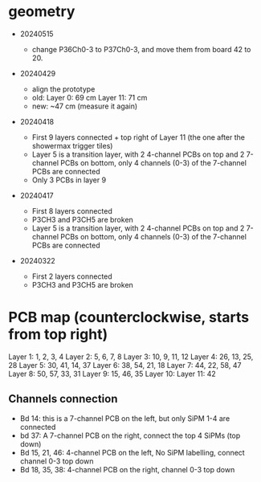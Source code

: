# geometry
* 20240515
    * change P36Ch0-3 to P37Ch0-3, and move them from board 42 to 20.

* 20240429
    * align the prototype
    * old: 
	Layer 0: 69 cm
   	Layer 11: 71 cm
    * new:
	~47 cm (measure it again)

* 20240418
    * First 9 layers connected + top right of Layer 11 (the one after the showermax 
      trigger tiles)
    * Layer 5 is a transition layer, with 2 4-channel PCBs on top and 
      2 7-channel PCBs on bottom, only 4 channels (0-3) of the 7-channel
      PCBs are connected
    * Only 3 PCBs in layer 9

* 20240417
    * First 8 layers connected 
    * P3CH3 and P3CH5 are broken
    * Layer 5 is a transition layer, with 2 4-channel PCBs on top and 
      2 7-channel PCBs on bottom, only 4 channels (0-3) of the 7-channel
      PCBs are connected

* 20240322
    * First 2 layers connected
    * P3CH3 and P3CH5 are broken


# PCB map (counterclockwise, starts from top right)
Layer 1:  1,  2,  3,  4
Layer 2:  5,  6,  7,  8
Layer 3:  10, 9,  11, 12
Layer 4:  26, 13, 25, 28
Layer 5:  30, 41, 14, 37
Layer 6:  38, 54, 21, 18
Layer 7:  44, 22, 58, 47
Layer 8:  50, 57, 33, 31
Layer 9:      15, 46, 35
Layer 10:
Layer 11: 42

## Channels connection
* Bd 14: this is a 7-channel PCB on the left, but only SiPM 1-4 are connected
* bd 37: A 7-channel PCB on the right, connect the top 4 SiPMs (top down)
* Bd 15, 21, 46: 4-channel PCB on the left, No SiPM labelling, connect channel 0-3 top down
* Bd 18, 35, 38: 4-channel PCB on the right, channel 0-3 top down
